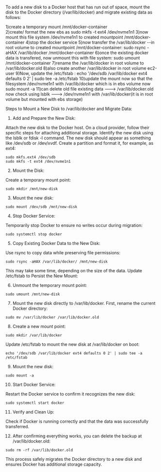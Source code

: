To add a new disk to a Docker host that has run out of space, mount the disk to the Docker directory (/var/lib/docker) and migrate existing data as follows:

1)create a temporary mount /mnt/docker-container \
2)create/ format the new ebs as sudo mkfs -t ext4 /dev/nvme1n1
3)now mount this file system /dev/nvme1n1 to created mountpoint /mnt/docker-container
4)stop the docker service
5)now transfer the /var/lib/docker --in root volume to created mountpoint /mnt/docker-container:
sudo rsync -aHAX /var/lib/docker /mnt/docker-container
6)once the existing docker data is transfered, now unmount this with file system:
sudo umount /mnt/docker-container
7)rename the /var/lib/docker in root volume to /var/lib/docker.old
8)also create another /var/lib/docker in root volume ec2-user
9)Now, update the /etc/fstab :
echo '/dev/sdb /var/lib/docker ext4 defaults 0 2' | sudo tee -a /etc/fstab
10)update the mount now so that the filesystem /dev/nvme1n1 with /var/lib/docker which is in ebs volume now
sudo mount -a
11)can delete old file existing data ---> /var/lib/docker.old
now check using lsblk ---> /dev/nvme1n1 with /var/lib/docker(it is in root volume but mounted with ebs storage)



Steps to Mount a New Disk to /var/lib/docker and Migrate Data:

1) Add and Prepare the New Disk:

Attach the new disk to the Docker host. On a cloud provider, follow their specific steps for attaching additional storage.
Identify the new disk using the lsblk or fdisk -l command. The new disk should appear as something like /dev/sdb or /dev/xvdf.
Create a partition and format it, for example, as ext4:

```
sudo mkfs.ext4 /dev/sdb
sudo mkfs -t ext4 /dev/nvme1n1
```

2) Mount the Disk:

Create a temporary mount point:
```
sudo mkdir /mnt/new-disk
```


3) Mount the new disk:

```
sudo mount /dev/sdb /mnt/new-disk
```


4) Stop Docker Service:

Temporarily stop Docker to ensure no writes occur during migration:

```
sudo systemctl stop docker
```


5) Copy Existing Docker Data to the New Disk:

Use rsync to copy data while preserving file permissions:

```
sudo rsync -aHAX /var/lib/docker/ /mnt/new-disk
```
This may take some time, depending on the size of the data.
Update /etc/fstab to Persist the New Mount:


6) Unmount the temporary mount point:

```
sudo umount /mnt/new-disk
```


7) Mount the new disk directly to /var/lib/docker. First, rename the current Docker directory:

```
sudo mv /var/lib/docker /var/lib/docker.old
```


8) Create a new mount point:

```
sudo mkdir /var/lib/docker
```
Update /etc/fstab to mount the new disk at /var/lib/docker on boot:

```
echo '/dev/sdb /var/lib/docker ext4 defaults 0 2' | sudo tee -a /etc/fstab
```


9) Mount the new disk:

```
sudo mount -a
```


10) Start Docker Service:

Restart the Docker service to confirm it recognizes the new disk:

```
sudo systemctl start docker
```


11) Verify and Clean Up:

Check if Docker is running correctly and that the data was successfully transferred.


12) After confirming everything works, you can delete the backup at /var/lib/docker.old:

```
sudo rm -rf /var/lib/docker.old
```
This process safely migrates the Docker directory to a new disk and ensures Docker has additional storage capacity.